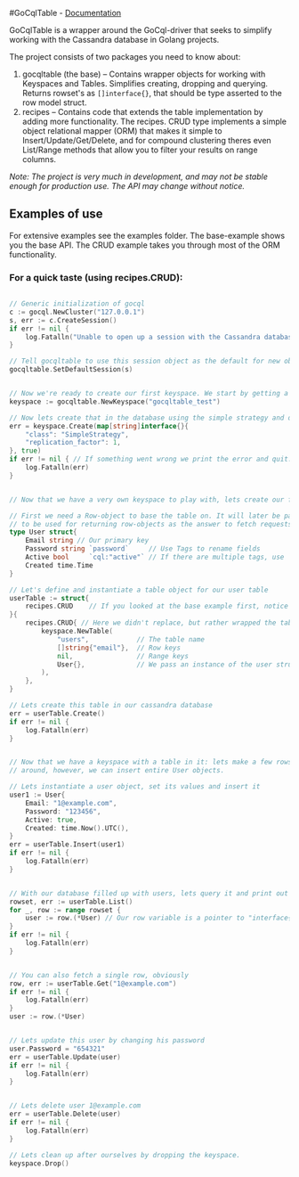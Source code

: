 #GoCqlTable - [Documentation](https://godoc.org/github.com/elvtechnology/gocqltable)

GoCqlTable is a wrapper around the GoCql-driver that seeks to simplify working with the Cassandra database in Golang projects.

The project consists of two packages you need to know about:

1. gocqltable (the base) – Contains wrapper objects for working with Keyspaces and Tables. Simplifies creating, dropping and querying. Returns rowset's as ```[]interface{}```, that should be type asserted to the row model struct.
1. recipes – Contains code that extends the table implementation by adding more functionality. The recipes. CRUD type implements a simple object relational mapper (ORM) that makes it simple to Insert/Update/Get/Delete, and for compound clustering theres even List/Range methods that allow you to filter your results on range columns.

_Note: The project is very much in development, and may not be stable enough for production use. The API may change without notice._

## Examples of use

For extensive examples see the examples folder. The base-example shows you the base API. The CRUD example takes you through most of the ORM functionality.

### For a quick taste (using recipes.CRUD):

``` go

// Generic initialization of gocql
c := gocql.NewCluster("127.0.0.1")
s, err := c.CreateSession()
if err != nil {
    log.Fatalln("Unable to open up a session with the Cassandra database (err=" + err.Error() + ")")
}

// Tell gocqltable to use this session object as the default for new objects
gocqltable.SetDefaultSession(s)


// Now we're ready to create our first keyspace. We start by getting a keyspace object
keyspace := gocqltable.NewKeyspace("gocqltable_test")

// Now lets create that in the database using the simple strategy and durable writes (true)
err = keyspace.Create(map[string]interface{}{
    "class": "SimpleStrategy",
    "replication_factor": 1,
}, true)
if err != nil { // If something went wrong we print the error and quit.
    log.Fatalln(err)
}


// Now that we have a very own keyspace to play with, lets create our first table.

// First we need a Row-object to base the table on. It will later be passed to the table wrapper
// to be used for returning row-objects as the answer to fetch requests.
type User struct{
    Email string // Our primary key
    Password string `password`     // Use Tags to rename fields
    Active bool     `cql:"active"` // If there are multiple tags, use `cql:""` to specify what the table column will be
    Created time.Time
}

// Let's define and instantiate a table object for our user table
userTable := struct{
    recipes.CRUD    // If you looked at the base example first, notice we replaced this line with the recipe
}{
    recipes.CRUD{ // Here we didn't replace, but rather wrapped the table object in our recipe, effectively adding more methods to the end API
        keyspace.NewTable(
            "users",            // The table name
            []string{"email"},  // Row keys
            nil,                // Range keys
            User{},             // We pass an instance of the user struct that will be used as a type template during fetches.
        ),
    },
}

// Lets create this table in our cassandra database
err = userTable.Create()
if err != nil {
    log.Fatalln(err)
}


// Now that we have a keyspace with a table in it: lets make a few rows! In the base example we had to write out the CQL manually, this time
// around, however, we can insert entire User objects.

// Lets instantiate a user object, set its values and insert it
user1 := User{
    Email: "1@example.com",
    Password: "123456",
    Active: true,
    Created: time.Now().UTC(),
}
err = userTable.Insert(user1)
if err != nil {
    log.Fatalln(err)
}


// With our database filled up with users, lets query it and print out the results (containing all users in the database).
rowset, err := userTable.List()
for _, row := range rowset {
    user := row.(*User) // Our row variable is a pointer to "interface{}", and here we type assert it to a pointer to "User"
}
if err != nil {
    log.Fatalln(err)
}


// You can also fetch a single row, obviously
row, err := userTable.Get("1@example.com")
if err != nil {
    log.Fatalln(err)
}
user := row.(*User)


// Lets update this user by changing his password
user.Password = "654321"
err = userTable.Update(user)
if err != nil {
    log.Fatalln(err)
}


// Lets delete user 1@example.com
err = userTable.Delete(user)
if err != nil {
    log.Fatalln(err)
}

// Lets clean up after ourselves by dropping the keyspace.
keyspace.Drop()

```
